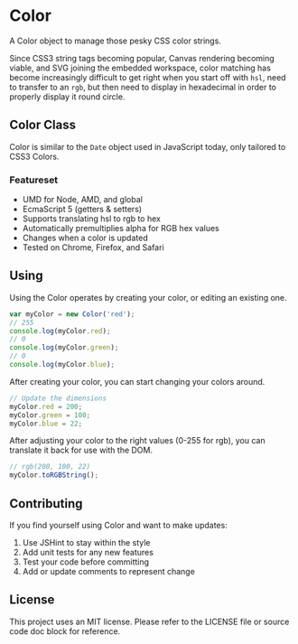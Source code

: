 # Color

A Color object to manage those pesky CSS color strings.

Since CSS3 string tags becoming popular, Canvas rendering becoming viable, and SVG joining the embedded workspace, color matching has become increasingly difficult to get right when you start off with `hsl`, need to transfer to an `rgb`, but then need to display in hexadecimal in order to properly display it round circle.

## Color Class

Color is similar to the `Date` object used in JavaScript today, only tailored to CSS3 Colors.

### Featureset

 * UMD for Node, AMD, and global
 * EcmaScript 5 (getters & setters)
 * Supports translating hsl to rgb to hex
 * Automatically premultiplies alpha for RGB hex values
 * Changes when a color is updated
 * Tested on Chrome, Firefox, and Safari

## Using

Using the Color operates by creating your color, or editing an existing one.

```javascript
var myColor = new Color('red');
// 255
console.log(myColor.red);
// 0
console.log(myColor.green);
// 0
console.log(myColor.blue);
```

After creating your color, you can start changing your colors around.

```javascript
// Update the dimensions
myColor.red = 200;
myColor.green = 100;
myColor.blue = 22;
```

After adjusting your color to the right values (0-255 for rgb), you can translate it back for use with the DOM.

```javascript
// rgb(200, 100, 22)
myColor.toRGBString();
```

## Contributing

If you find yourself using Color and want to make updates:

1. Use JSHint to stay within the style
1. Add unit tests for any new features
1. Test your code before committing
1. Add or update comments to represent change

## License

This project uses an MIT license. Please refer to the LICENSE file or source code doc block for reference.